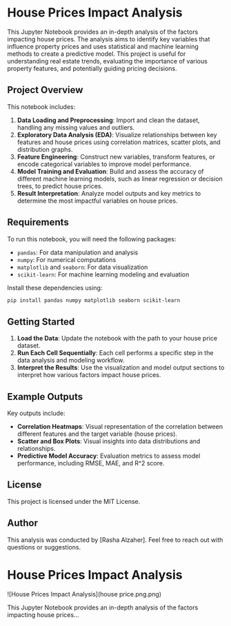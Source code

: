 


# House Prices Impact Analysis

This Jupyter Notebook provides an in-depth analysis of the factors impacting house prices. The analysis aims to identify key variables that influence property prices and uses statistical and machine learning methods to create a predictive model. This project is useful for understanding real estate trends, evaluating the importance of various property features, and potentially guiding pricing decisions.

## Project Overview

This notebook includes:

1. **Data Loading and Preprocessing**: Import and clean the dataset, handling any missing values and outliers.
2. **Exploratory Data Analysis (EDA)**: Visualize relationships between key features and house prices using correlation matrices, scatter plots, and distribution graphs.
3. **Feature Engineering**: Construct new variables, transform features, or encode categorical variables to improve model performance.
4. **Model Training and Evaluation**: Build and assess the accuracy of different machine learning models, such as linear regression or decision trees, to predict house prices.
5. **Result Interpretation**: Analyze model outputs and key metrics to determine the most impactful variables on house prices.

## Requirements

To run this notebook, you will need the following packages:

- `pandas`: For data manipulation and analysis
- `numpy`: For numerical computations
- `matplotlib` and `seaborn`: For data visualization
- `scikit-learn`: For machine learning modeling and evaluation

Install these dependencies using:
```bash
pip install pandas numpy matplotlib seaborn scikit-learn
```

## Getting Started

1. **Load the Data**: Update the notebook with the path to your house price dataset.
2. **Run Each Cell Sequentially**: Each cell performs a specific step in the data analysis and modeling workflow.
3. **Interpret the Results**: Use the visualization and model output sections to interpret how various factors impact house prices.

## Example Outputs

Key outputs include:

- **Correlation Heatmaps**: Visual representation of the correlation between different features and the target variable (house prices).
- **Scatter and Box Plots**: Visual insights into data distributions and relationships.
- **Predictive Model Accuracy**: Evaluation metrics to assess model performance, including RMSE, MAE, and R^2 score.

## License

This project is licensed under the MIT License.

## Author

This analysis was conducted by [Rasha Alzaher]. Feel free to reach out with questions or suggestions.

# House Prices Impact Analysis

![House Prices Impact Analysis](house price.png.png)

This Jupyter Notebook provides an in-depth analysis of the factors impacting house prices...
